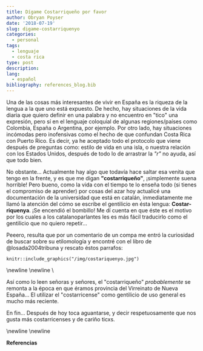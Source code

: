```yaml
---
title: Dígame Costarriqueño por favor
author: Obryan Poyser
date: '2018-07-19'
slug: digame-costarriquenyo
categories:
  - personal
tags:
  - lenguaje
  - costa rica
type: post
description:
lang:
  - español
bibliography: references_blog.bib
---
```


Una de las cosas más interesantes de vivir en España es la riqueza de la lengua a la que uno está expuesto. De hecho, hay situaciones de la vida diaria que quiero definir en una palabra y no encuentro en "tico" una expresión, pero sí en el lenguaje coloquial de algunas regiones/países como Colombia, España o Argentina, por ejemplo. Por otro lado, hay situaciones incómodas pero inofensivas como el hecho de que confundan Costa Rica con Puerto Rico. Es decir, ya he aceptado todo el protocolo que viene después de preguntas como: estilo de vida en una isla, o nuestra relación con los Estados Unidos, después de todo lo de arrastrar la *"r"* no ayuda, así que todo bien.

No obstante... Actualmente hay algo que todavía hace saltar esa venita que tengo en la frente, y es que me digan **"costarriqueño"**, ¡simplemente suena horrible! Pero bueno, como la vida con el tiempo te lo enseña todo (si tienes el compromiso de aprender) por cosas del azar hoy actualicé una documentación de la universidad que está en catalán, inmediatamente me llamó la atención del cómo se escribe el gentilicio en ésta lengua: **Costar-riquenya**. ¡Se encendió el bombillo! Me dí cuenta en que éste es el motivo por los cuales a los catalanoparlantes les es más fácil traducirlo como el gentilicio que no quiero repetir...

Peeero, resulta que por un comentario de un compa me entró la curiosidad de buscar sobre su etilomología y encontré con el libro de @losada2004tribuna y rescato éstos parrafos:

```{r, echo=FALSE, warning=FALSE, fig.pos="H", fig.align='center', out.width="70%"}
knitr::include_graphics("/img/costariquenyo.jpg")
```


<!-- ![](/img/costariquenyo.jpg){width=70%} -->

\newline
\newline
\


Así como lo leen señoras y señores, el "costarriqueño" *probablemente* se remonta a la época en que éramos provincia del Virreinato de Nueva España... El utilizar el "costarricense" como gentilicio de uso general es mucho más reciente.

En fin... Después de hoy toca aguantarse, y decir respetuosamente que nos gusta más costarricenses y de cariño ticxs.

\newline
\newline

**Referencias**
